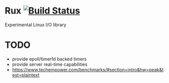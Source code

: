 # Rux [![Build Status](https://travis-ci.org/ernestrc/rux.svg)](https://travis-ci.org/ernestrc/rux)

Experimental Linux I/O library

# TODO
- provide epoll/timerfd backed timers
- provide server real-time capabilities
- https://www.techempower.com/benchmarks/#section=intro&hw=peak&test=plaintext
